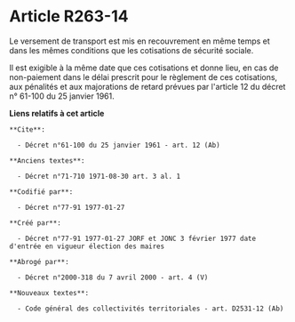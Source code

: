 # Article R263-14

Le versement de transport est mis en recouvrement en même temps et dans les mêmes conditions que les cotisations de sécurité
sociale. 

Il est exigible à la même date que ces cotisations et donne lieu, en cas de non-paiement dans le délai prescrit pour le
règlement de ces cotisations, aux pénalités et aux majorations de retard prévues par l'article 12 du décret n° 61-100 du 25
janvier 1961.

**Liens relatifs à cet article**

	**Cite**:

	  - Décret n°61-100 du 25 janvier 1961 - art. 12 (Ab)

	**Anciens textes**:

	  - Décret n°71-710 1971-08-30 art. 3 al. 1

	**Codifié par**:

	  - Décret n°77-91 1977-01-27

	**Créé par**:

	  - Décret n°77-91 1977-01-27 JORF et JONC 3 février 1977 date d'entrée en vigueur élection des maires

	**Abrogé par**:

	  - Décret n°2000-318 du 7 avril 2000 - art. 4 (V)

	**Nouveaux textes**:

	  - Code général des collectivités territoriales - art. D2531-12 (Ab)
